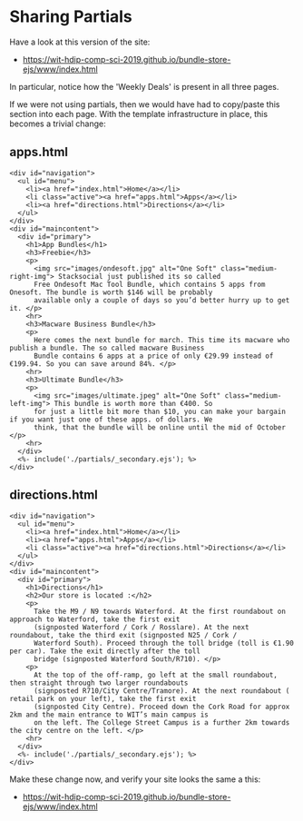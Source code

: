 # Sharing Partials

Have a look at this version of the site:

- <https://wit-hdip-comp-sci-2019.github.io/bundle-store-ejs/www/index.html>

In particular, notice how the 'Weekly Deals' is present in all three pages.

If we were not using partials, then we would have had to copy/paste this section into each page. With the template infrastructure in place, this becomes a trivial change:

## apps.html

~~~
<div id="navigation">
  <ul id="menu">
    <li><a href="index.html">Home</a></li>
    <li class="active"><a href="apps.html">Apps</a></li>
    <li><a href="directions.html">Directions</a></li>
  </ul>
</div>
<div id="maincontent">
  <div id="primary">
    <h1>App Bundles</h1>
    <h3>Freebie</h3>
    <p>
      <img src="images/ondesoft.jpg" alt="One Soft" class="medium-right-img"> Stacksocial just published its so called
      Free Ondesoft Mac Tool Bundle, which contains 5 apps from Onesoft. The bundle is worth $146 will be probably
      available only a couple of days so you’d better hurry up to get it. </p>
    <hr>
    <h3>Macware Business Bundle</h3>
    <p>
      Here comes the next bundle for march. This time its macware who publish a bundle. The so called macware Business
      Bundle contains 6 apps at a price of only €29.99 instead of €199.94. So you can save around 84%. </p>
    <hr>
    <h3>Ultimate Bundle</h3>
    <p>
      <img src="images/ultimate.jpeg" alt="One Soft" class="medium-left-img"> This bundle is worth more than €400. So
      for just a little bit more than $10, you can make your bargain if you want just one of these apps. of dollars. We
      think, that the bundle will be online until the mid of October </p>
    <hr>
  </div>
  <%- include('./partials/_secondary.ejs'); %>
</div>
~~~

## directions.html

~~~
<div id="navigation">
  <ul id="menu">
    <li><a href="index.html">Home</a></li>
    <li><a href="apps.html">Apps</a></li>
    <li class="active"><a href="directions.html">Directions</a></li>
  </ul>
</div>
<div id="maincontent">
  <div id="primary">
    <h1>Directions</h1>
    <h2>Our store is located :</h2>
    <p>
      Take the M9 / N9 towards Waterford. At the first roundabout on approach to Waterford, take the first exit
      (signposted Waterford / Cork / Rosslare). At the next roundabout, take the third exit (signposted N25 / Cork /
      Waterford South). Proceed through the toll bridge (toll is €1.90 per car). Take the exit directly after the toll
      bridge (signposted Waterford South/R710). </p>
    <p>
      At the top of the off-ramp, go left at the small roundabout, then straight through two larger roundabouts
      (signposted R710/City Centre/Tramore). At the next roundabout ( retail park on your left), take the first exit
      (signposted City Centre). Proceed down the Cork Road for approx 2km and the main entrance to WIT’s main campus is
      on the left. The College Street Campus is a further 2km towards the city centre on the left. </p>
    <hr>
  </div>
  <%- include('./partials/_secondary.ejs'); %>
</div>
~~~

Make these change now, and verify your site looks the same a this:

- <https://wit-hdip-comp-sci-2019.github.io/bundle-store-ejs/www/index.html>
